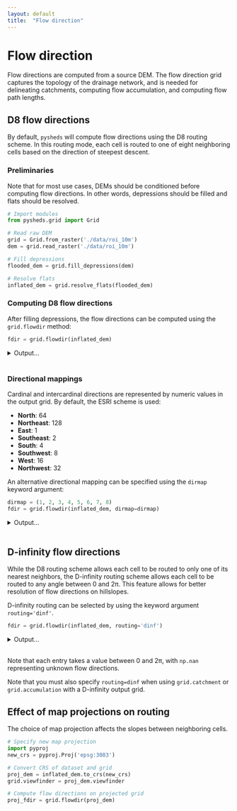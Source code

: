 ```yaml
---
layout: default
title:  "Flow direction"
---
```


# Flow direction

Flow directions are computed from a source DEM. The flow direction grid captures the topology of the drainage network, and is needed for delineating catchments, computing flow accumulation, and computing flow path lengths.

## D8 flow directions

By default, `pysheds` will compute flow directions using the D8 routing scheme. In this routing mode, each cell is routed to one of eight neighboring cells based on the direction of steepest descent.

### Preliminaries

Note that for most use cases, DEMs should be conditioned before computing flow directions. In other words, depressions should be filled and flats should be resolved.

```python
# Import modules
from pysheds.grid import Grid

# Read raw DEM
grid = Grid.from_raster('./data/roi_10m')
dem = grid.read_raster('./data/roi_10m')

# Fill depressions
flooded_dem = grid.fill_depressions(dem)

# Resolve flats
inflated_dem = grid.resolve_flats(flooded_dem)
```

### Computing D8 flow directions

After filling depressions, the flow directions can be computed using the `grid.flowdir` method:

```python
fdir = grid.flowdir(inflated_dem)
```

<details>
<summary>Output...</summary>
<p>

<pre>
fdir

Raster([[  0,   0,   0, ...,   0,   0,   0],
        [  0,   2,   2, ...,   4,   1,   0],
        [  0,   1,   2, ...,   4,   2,   0],
        ...,
        [  0,  64,  32, ...,   8,   1,   0],
        [  0,  64,  32, ...,  16, 128,   0],
        [  0,   0,   0, ...,   0,   0,   0]])

</pre>

</p>
</details>

<br>


### Directional mappings

Cardinal and intercardinal directions are represented by numeric values in the output grid. By default, the ESRI scheme is used:

- **North**: 64
- **Northeast**: 128
- **East**: 1
- **Southeast**: 2
- **South**: 4
- **Southwest**: 8
- **West**: 16
- **Northwest**: 32

An alternative directional mapping can be specified using the `dirmap` keyword argument:

```python
dirmap = (1, 2, 3, 4, 5, 6, 7, 8)
fdir = grid.flowdir(inflated_dem, dirmap=dirmap)
```

<details>
<summary>Output...</summary>
<p>

<pre>
fdir

Raster([[0, 0, 0, ..., 0, 0, 0],
        [0, 4, 4, ..., 5, 3, 0],
        [0, 3, 4, ..., 5, 4, 0],
        ...,
        [0, 1, 8, ..., 6, 3, 0],
        [0, 1, 8, ..., 7, 2, 0],
        [0, 0, 0, ..., 0, 0, 0]])
</pre>

</p>
</details>

<br>

## D-infinity flow directions

While the D8 routing scheme allows each cell to be routed to only one of its nearest neighbors, the D-infinity routing scheme allows each cell to be routed to any angle between 0 and 2π. This feature allows for better resolution of flow directions on hillslopes.

D-infinity routing can be selected by using the keyword argument `routing='dinf'`.

```python
fdir = grid.flowdir(inflated_dem, routing='dinf')
```

<details>
<summary>Output...</summary>
<p>

<pre>
fdir

Raster([[  nan,   nan,   nan, ...,   nan,   nan,   nan],
        [  nan, 5.498, 5.3  , ..., 4.712, 0.   ,   nan],
        [  nan, 0.   , 5.498, ..., 4.712, 5.176,   nan],
        ...,
        [  nan, 1.571, 2.356, ..., 2.356, 0.   ,   nan],
        [  nan, 1.571, 2.034, ..., 3.142, 0.785,   nan],
        [  nan,   nan,   nan, ...,   nan,   nan,   nan]])
</pre>

</p>
</details>

<br>

Note that each entry takes a value between 0 and 2π, with `np.nan` representing unknown flow directions.

Note that you must also specify `routing=dinf` when using `grid.catchment` or `grid.accumulation` with a D-infinity output grid.

## Effect of map projections on routing

The choice of map projection affects the slopes between neighboring cells.

```python
# Specify new map projection
import pyproj
new_crs = pyproj.Proj('epsg:3083')

# Convert CRS of dataset and grid
proj_dem = inflated_dem.to_crs(new_crs)
grid.viewfinder = proj_dem.viewfinder

# Compute flow directions on projected grid
proj_fdir = grid.flowdir(proj_dem)
```
